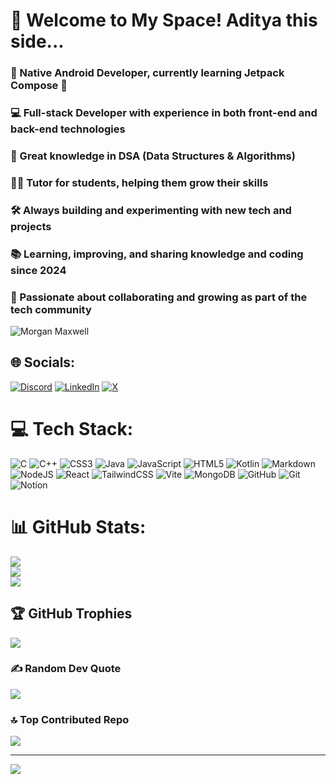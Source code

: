 # 💫 Welcome to My Space! Aditya this side...
### 📱 Native Android Developer, currently learning Jetpack Compose 🚀
### 💻 Full-stack Developer with experience in both front-end and back-end technologies
### 🔎 Great knowledge in DSA (Data Structures & Algorithms)
### 🧑‍🏫 Tutor for students, helping them grow their skills 
### 🛠️ Always building and experimenting with new tech and projects
### 📚 Learning, improving, and sharing knowledge and coding since 2024
### 🌱 Passionate about collaborating and growing as part of the tech community


![Morgan Maxwell](https://github.com/user-attachments/assets/f3b11552-6d60-4184-8717-b7e343f7c45e)

## 🌐 Socials:
[![Discord](https://img.shields.io/badge/Discord-%237289DA.svg?logo=discord&logoColor=white)](https://discord.gg/_yasxh__#13902) [![LinkedIn](https://img.shields.io/badge/LinkedIn-%230077B5.svg?logo=linkedin&logoColor=white)](https://linkedin.com/in/aditya-patanwar) [![X](https://img.shields.io/badge/X-black.svg?logo=X&logoColor=white)](https://x.com/@Patanwar_Adit7x) 

# 💻 Tech Stack:
![C](https://img.shields.io/badge/c-%2300599C.svg?style=flat-square&logo=c&logoColor=white) ![C++](https://img.shields.io/badge/c++-%2300599C.svg?style=flat-square&logo=c%2B%2B&logoColor=white) ![CSS3](https://img.shields.io/badge/css3-%231572B6.svg?style=flat-square&logo=css3&logoColor=white) ![Java](https://img.shields.io/badge/java-%23ED8B00.svg?style=flat-square&logo=openjdk&logoColor=white) ![JavaScript](https://img.shields.io/badge/javascript-%23323330.svg?style=flat-square&logo=javascript&logoColor=%23F7DF1E) ![HTML5](https://img.shields.io/badge/html5-%23E34F26.svg?style=flat-square&logo=html5&logoColor=white) ![Kotlin](https://img.shields.io/badge/kotlin-%237F52FF.svg?style=flat-square&logo=kotlin&logoColor=white) ![Markdown](https://img.shields.io/badge/markdown-%23000000.svg?style=flat-square&logo=markdown&logoColor=white) ![NodeJS](https://img.shields.io/badge/node.js-6DA55F?style=flat-square&logo=node.js&logoColor=white) ![React](https://img.shields.io/badge/react-%2320232a.svg?style=flat-square&logo=react&logoColor=%2361DAFB) ![TailwindCSS](https://img.shields.io/badge/tailwindcss-%2338B2AC.svg?style=flat-square&logo=tailwind-css&logoColor=white) ![Vite](https://img.shields.io/badge/vite-%23646CFF.svg?style=flat-square&logo=vite&logoColor=white) ![MongoDB](https://img.shields.io/badge/MongoDB-%234ea94b.svg?style=flat-square&logo=mongodb&logoColor=white) ![GitHub](https://img.shields.io/badge/github-%23121011.svg?style=flat-square&logo=github&logoColor=white) ![Git](https://img.shields.io/badge/git-%23F05033.svg?style=flat-square&logo=git&logoColor=white) ![Notion](https://img.shields.io/badge/Notion-%23000000.svg?style=flat-square&logo=notion&logoColor=white)
# 📊 GitHub Stats:
![](https://github-readme-stats.vercel.app/api?username=codex-yasxh&theme=vision-friendly-dark&hide_border=false&include_all_commits=true&count_private=true)<br/>
![](https://github-readme-streak-stats.herokuapp.com/?user=codex-yasxh&theme=vision-friendly-dark&hide_border=false)<br/>
![](https://github-readme-stats.vercel.app/api/top-langs/?username=codex-yasxh&theme=vision-friendly-dark&hide_border=false&include_all_commits=true&count_private=true&layout=compact)

## 🏆 GitHub Trophies
![](https://github-profile-trophy.vercel.app/?username=codex-yasxh&theme=one_dark_pro&no-frame=false&no-bg=true&margin-w=4)

### ✍️ Random Dev Quote
![](https://quotes-github-readme.vercel.app/api?type=horizontal&theme=tokyonight)

### 🔝 Top Contributed Repo
![](https://github-contributor-stats.vercel.app/api?username=codex-yasxh&limit=5&theme=tokyonight&combine_all_yearly_contributions=true)

---
[![](https://visitcount.itsvg.in/api?id=codex-yasxh&icon=10&color=13)](https://visitcount.itsvg.in)

<!-- Proudly created with GPRM ( https://gprm.itsvg.in ) -->
